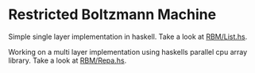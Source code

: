 Restricted Boltzmann Machine
============================

Simple single layer implementation in haskell.  Take a look at [RBM/List.hs](RBM/List.hs).  

Working on a multi layer implementation using haskells parallel cpu array library.  Take a look at [RBM/Repa.hs](RBM/Repa.hs).  
